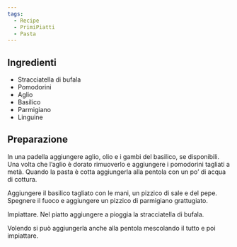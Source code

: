```yaml
---
tags:
  - Recipe
  - PrimiPiatti
  - Pasta
---
```



## Ingredienti

-   Stracciatella di bufala
-   Pomodorini
-   Aglio
-   Basilico
-   Parmigiano
-   Linguine

## Preparazione

In una padella aggiungere aglio, olio e i gambi del basilico, se disponibili. Una volta che l’aglio è dorato rimuoverlo e aggiungere i pomodorini tagliati a metà. Quando la pasta è cotta aggiungerla alla pentola con un po’ di acqua di cottura.

Aggiungere il basilico tagliato con le mani, un pizzico di sale e del pepe. Spegnere il fuoco e aggiungere un pizzico di parmigiano grattugiato.

Impiattare. Nel piatto aggiungere a pioggia la stracciatella di bufala.

Volendo si può aggiungerla anche alla pentola mescolando il tutto e poi impiattare.